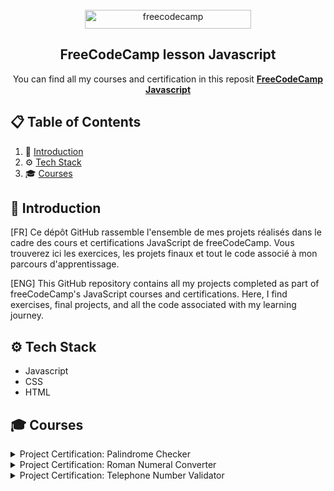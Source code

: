 <div align="center">
  <br />
    <a href="https://www.freecodecamp.org/learn/" target="_blank">
      <img src="https://cdn.freecodecamp.org/platform/universal/fcc_primary.svg"
        width="266"
        height="30"
        alt="freecodecamp">
    </a>
  <br />

  <h2 align="center">FreeCodeCamp lesson Javascript</h2>

   <div align="center">
     You can find all my courses and certification in this reposit <a href="https://www.freecodecamp.org/learn/javascript-algorithms-and-data-structures-v8/" target="_blank"><b>FreeCodeCamp Javascript</b></a>
    </div>
</div>

## 📋 <a name="table">Table of Contents</a>

1. 🤖 [Introduction](#introduction)
2. ⚙️ [Tech Stack](#tech-stack)
3. 🎓 [Courses](#courses)

## <a name="introduction">🤖 Introduction</a>

[FR] Ce dépôt GitHub rassemble l'ensemble de mes projets réalisés dans le cadre des cours et certifications JavaScript de freeCodeCamp. Vous trouverez ici les exercices, les projets finaux et tout le code associé à mon parcours d'apprentissage.

[ENG] This GitHub repository contains all my projects completed as part of freeCodeCamp's JavaScript courses and certifications. Here, I find exercises, final projects, and all the code associated with my learning journey.

## <a name="tech-stack">⚙️ Tech Stack</a>

- Javascript
- CSS
- HTML

## <a name="courses">🎓 Courses</a>
<details>
<summary>Project Certification: Palindrome Checker</summary>

## Gradebook App: Review JavaScript Fundamentals

In this mini project, I get to review JavaScript fundamentals like **functions, variables, conditionals** and more by building a gradebook app.
This give me an opportunity to solve small problems and get a better understanding of the basics.

## Color Changer: Learn Basic Debugging by Building a Random Background Color Changer

In this project, I help CamperBot to build a **random background color changer** and help him to find and fix errors.

## Calorie Counter: Learn Form Validation

In this calorie counter project, I learn how to validate user input, perform calculations based on that input, and dynamically update I interface to display the results.
In this practice project, I learn basic **regular expressions, template literals, the addEventListener() method**, and more.

## Rock-Paper-Scissors: Review DOM Manipulation by Building a Rock, Paper, Scissors Game

In this mini project, I review conditionals, **functions, getElementById**, and more. This project give me an opportunity to solve small problems and get a better understanding of the basics.

## Music-Player: Learn basic string and array methods by building a music player

Learn some essential string and array methods like the **find(), forEach(), map()**, and **join()**. These methods are crucial for developing dynamic web applications.
I code a basic MP3 player. The project covers fundamental concepts such as handling audio playback, managing a playlist, implementing play, pause, next, previous, and shuffle functionalities. I learn how to dynamically update I user interface based on the current song.

</details>

<details>
<summary>Project Certification: Roman Numeral Converter</summary>


## Date-Object: Learn the Date Object by Building a Date Formatter, Complete

In this project, I learn how to work with the **JavaScript Date object**, including its methods and properties. I also learn how to correctly format dates.

This project cover concepts such as the **getDate()**, **getMonth()**, and **getFullYear()** methods.

## Football-Team-Player: Learn Modern JavaScript Methods by Building Football Team Cards, Not started

In this project, I build a set of football team cards and learn about **nested objects**, **object destructuring**, and **default parameters**.
This project cover concepts like, **default parameters, Object.freeze()**, and reinforce my knowledge of the **switch statement** and **map()** method.

## Todo-App: Learn localStorage by Building a Todo App, Not started

In this TODO application, I learn how to handle form inputs, manage local storage, perform CRUD (Create, Read, Update, Delete) operations on tasks, implement event listeners, and toggle UI elements.

## Decimal-to-binary: Learn Recursion by Building a Decimal to Binary Converter

I build a decimal-to-binary converter using JavaScript. I learn the fundamental concepts of **recursion**, explore the **call stack**, and build out a visual representation of the **recursion process** through an animation.

</details>

<details>
<summary>Project Certification: Telephone Number Validator </summary>

## Regular-Expression: Learn Regular Expressions by Building a Spam Filter

Regular expressions, often shortened to "regex" or "regexp", are patterns that help programmers match, search, and replace text. Regular expressions are powerful, but can be difficult to understand because they use so many special characters.

In this spam filter project, I learn about capture groups, **positive lookaheads**, **negative lookaheads**, and other techniques to match any text I want.

## Number-sorter : Learn Basic algorrithmic thinking by building a number sorter

In this number sorter project, I learn how to implement and visualize different sorting algorithms like bubble sort, selection sort, and insertion sort – all with JavaScript.

This project help me to understand the fundamental concepts behind these algorithms, and how I can apply them to sort numerical data in web applications.

## Calculator-stat : Learn Advanced Array Methods by Building a Statistics Calculator

I want to get comfortable with array manipulation methods, such as **map()**, **reduce()**, and **filter()**.

In this statistics calculator project, I gain experience with handling user input, DOM manipulation, and method chaining. I get practice by performing statistical calculations like mean, median, mode, variance, and standard deviation.

## Spreedheet : Learn Functional Programming by Building a Spreadsheet

Functional Programming is a popular approach to software development. In Functional Programming, developers organize code into smaller functions, then combine those functions to build complex programs.

In this spreadsheet application project, I learn about **parsing** and **evaluating mathematical** expressions,**implementing spreadsheet** functions, **handling cell references**, and **creating interactive web interfaces**. I learn how to dynamically update the page based on user input.

This project will cover concepts like the **map()**,**find()**, and **includes()** methods and the **parseInt()** function. 
</details>
